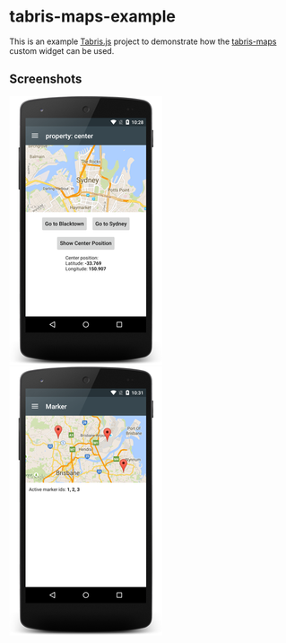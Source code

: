 # tabris-maps-example
This is an example [Tabris.js](https://tabrisjs.com) project to demonstrate how the [tabris-maps](https://github.com/eclipsesource/tabris-maps) custom widget can be used.

## Screenshots
![Center the map](assets/screenshots/example-page-center_property.small.png)
![Map markers](assets/screenshots/example-page-marker.small.png)
